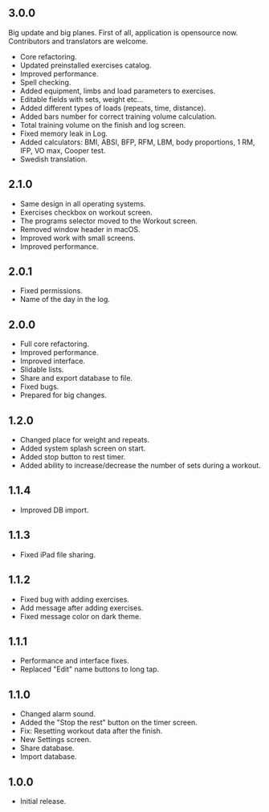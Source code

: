 ## 3.0.0
Big update and big planes. First of all, application is opensource now. Contributors and translators are welcome.

- Core refactoring.
- Updated preinstalled exercises catalog.
- Improved performance.
- Spell checking.
- Added equipment, limbs and load parameters to exercises.
- Editable fields with sets, weight etc...
- Added different types of loads (repeats, time, distance).
- Added bars number for correct training volume calculation.
- Total training volume on the finish and log screen.
- Fixed memory leak in Log.
- Added calculators: BMI, ABSI, BFP, RFM, LBM, body proportions, 1 RM, IFP, VO max, Cooper test.
- Swedish translation.

## 2.1.0
- Same design in all operating systems.
- Exercises checkbox on workout screen.
- The programs selector moved to the Workout screen.
- Removed window header in macOS.
- Improved work with small screens.
- Improved performance.

## 2.0.1
- Fixed permissions.
- Name of the day in the log.

## 2.0.0
- Full core refactoring.
- Improved performance.
- Improved interface.
- Slidable lists.
- Share and export database to file.
- Fixed bugs.
- Prepared for big changes.

## 1.2.0
- Changed place for weight and repeats.
- Added system splash screen on start.
- Added stop button to rest timer.
- Added ability to increase/decrease the number of sets during a workout.

## 1.1.4
- Improved DB import.

## 1.1.3
- Fixed iPad file sharing.
 
## 1.1.2
- Fixed bug with adding exercises.
- Add message after adding exercises.
- Fixed message color on dark theme.

## 1.1.1
- Performance and interface fixes.
- Replaced "Edit" name buttons to long tap. 

## 1.1.0
- Changed alarm sound.
- Added the "Stop the rest" button on the timer screen.
- Fix: Resetting workout data after the finish.
- New Settings screen.
- Share database.
- Import database.

## 1.0.0
- Initial release.